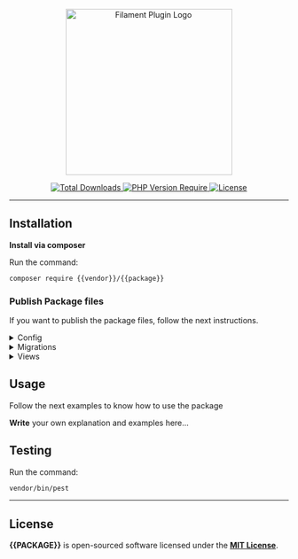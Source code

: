 <!--TODO: Add logo-->
<p align="center"><img width="300" src="/art/logo.svg" alt="Filament Plugin Logo"></p>

<p align="center">
    <a href="https://packagist.org/packages/{{vendor}}/{{package}}">
        <img src="https://poser.pugx.org/{{vendor}}/{{package}}/d/total.svg" alt="Total Downloads">
    </a>
    <a href="https://packagist.org/packages/{{vendor}}/{{package}}">
        <img src="https://poser.pugx.org/{{vendor}}/{{package}}/require/php" alt="PHP Version Require">
    </a>
    <a href="https://packagist.org/packages/{{vendor}}/{{package}}">
        <img src="https://poser.pugx.org/{{vendor}}/{{package}}/license.svg" alt="License">
    </a>
</p>

---
## Installation

**Install via composer**

Run the command:
```bash
composer require {{vendor}}/{{package}}
```

### Publish Package files

If you want to publish the package files, follow the next instructions.

<details>
<summary>Config</summary>

Run the command:
```bash
php artisan vendor:publish --tag="{{package}}-config"
```
</details>

<details>
<summary>Migrations</summary>

Run the command:
```bash
php artisan vendor:publish --tag="{{package}}-migrations"
```
</details>

<details>
<summary>Views</summary>

Run the command:
```bash
php artisan vendor:publish --tag="{{package}}-views"
```
</details>

## Usage

Follow the next examples to know how to use the package

<!--DELETE-->
**Write** your own explanation and examples here...
<!--/DELETE-->

## Testing

Run the command:
```bash
vendor/bin/pest
```

---
## License

**{{PACKAGE}}** is open-sourced software licensed under the [**MIT License**](./LICENSE.md).
